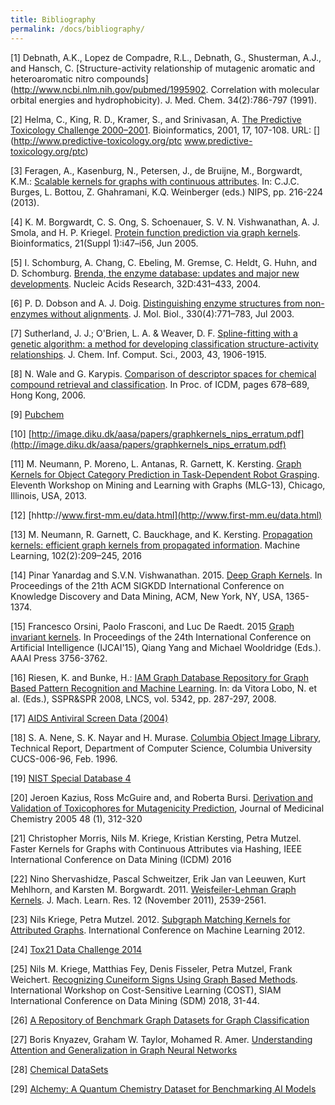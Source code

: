 ```yaml
---
title: Bibliography
permalink: /docs/bibliography/
---
```


[1] Debnath, A.K., Lopez de Compadre, R.L., Debnath, G., Shusterman, A.J., and Hansch, C.
[Structure-activity relationship of mutagenic aromatic and heteroaromatic nitro compounds](http://www.ncbi.nlm.nih.gov/pubmed/1995902.
Correlation with molecular orbital energies and hydrophobicity). J. Med. Chem. 34(2):786-797 (1991).

[2] Helma, C., King, R. D., Kramer, S., and Srinivasan, A. [The Predictive Toxicology Challenge 2000–2001](https://doi.org/10.1093/bioinformatics/17.1.107). Bioinformatics, 2001, 17, 107-108. URL: [](http://www.predictive-toxicology.org/ptc www.predictive-toxicology.org/ptc)

[3] Feragen, A., Kasenburg, N., Petersen, J., de Bruijne, M., Borgwardt, K.M.: [Scalable
kernels for graphs with continuous attributes](http://papers.nips.cc/paper/5155-scalable-kernels-for-graphs-with-continuous-attributes.pdf). In: C.J.C. Burges, L. Bottou, Z. Ghahramani, K.Q. Weinberger (eds.) NIPS, pp. 216-224 (2013).

[4] K. M. Borgwardt, C. S. Ong, S. Schoenauer, S. V. N. Vishwanathan, A. J. Smola, and H. P. 
Kriegel. [Protein function prediction via graph kernels](http://bioinformatics.oxfordjournals.org/content/21/suppl_1/i47.full.pdf+html). Bioinformatics, 21(Suppl 1):i47–i56, 
Jun 2005.

[5] I. Schomburg, A. Chang, C. Ebeling, M. Gremse, C. Heldt, G. Huhn, and D. Schomburg. [Brenda, the enzyme database: updates and major new developments](http://www.ncbi.nlm.nih.gov/pubmed/14681450). Nucleic Acids Research, 32D:431–433, 2004.

[6] P. D. Dobson and A. J. Doig. [Distinguishing enzyme structures from non-enzymes without 
alignments](http://www.ncbi.nlm.nih.gov/pubmed/12850146). J. Mol. Biol., 330(4):771–783, Jul 2003.

[7] Sutherland, J. J.; O'Brien, L. A. & Weaver, D. F. [Spline-fitting with a
genetic algorithm: a method for developing classification structure-activity
relationships](http://www.ncbi.nlm.nih.gov/pubmed/14632439). J. Chem. Inf. Comput. Sci., 2003, 43, 1906-1915.

[8] N. Wale and G. Karypis. [Comparison of descriptor spaces for chemical compound retrieval and 
classification](http://ieeexplore.ieee.org/xpls/abs_all.jsp?arnumber=4053093&tag=1). In Proc. of ICDM, pages 678–689, Hong Kong, 2006.

[9] [Pubchem](http://pubchem.ncbi.nlm.nih.gov)

[10] [http://image.diku.dk/aasa/papers/graphkernels_nips_erratum.pdf](http://image.diku.dk/aasa/papers/graphkernels_nips_erratum.pdf)

[11] M. Neumann, P. Moreno, L. Antanas, R. Garnett, K. Kersting. [Graph Kernels for 
Object Category Prediction in Task-Dependent Robot Grasping](http://www-kd.iai.uni-bonn.de/pubattachments/716/neumann2013mlg_grasping.pdf). Eleventh Workshop 
on Mining and Learning with Graphs (MLG-13), Chicago, Illinois, USA, 2013.

[12] [hhttp://www.first-mm.eu/data.html](http://www.first-mm.eu/data.html)

[13] M. Neumann, R. Garnett, C. Bauckhage, and K. Kersting. [ Propagation kernels: efficient graph kernels from propagated information](http://link.springer.com/article/10.1007%2Fs10994-015-5517-9). Machine Learning, 102(2):209–245, 2016

[14] Pinar Yanardag and S.V.N. Vishwanathan. 2015. [Deep Graph Kernels](http://dl.acm.org/citation.cfm?id=2783417). In Proceedings of the 21th ACM SIGKDD International Conference on Knowledge Discovery and Data Mining, ACM, New York, NY, USA, 1365-1374. 

[15] Francesco Orsini, Paolo Frasconi, and Luc De Raedt. 2015 [Graph invariant kernels](hhttp://www.ijcai.org/Proceedings/15/Papers/528.pdf). In Proceedings of the 24th International Conference on Artificial Intelligence (IJCAI'15), Qiang Yang and Michael Wooldridge (Eds.). AAAI Press 3756-3762.

[16] Riesen, K. and Bunke, H.: [IAM Graph Database Repository for Graph Based Pattern Recognition and Machine Learning](http://link.springer.com/chapter/10.1007%2F978-3-540-89689-0_33). In: da Vitora Lobo, N. et al. (Eds.), SSPR&SPR 2008, LNCS, vol. 5342, pp. 287-297, 2008.

[17] [AIDS Antiviral Screen Data (2004)](https://wiki.nci.nih.gov/display/NCIDTPdata/AIDS+Antiviral+Screen+Data)

[18] S. A. Nene, S. K. Nayar and H. Murase. [Columbia Object Image Library](http://www.cs.columbia.edu/CAVE/software/softlib/coil-100.php), Technical Report, Department of Computer Science, Columbia University CUCS-006-96,
Feb. 1996.

[19] [NIST Special Database 4](http://www.nist.gov/srd/nistsd4.cfm)

[20] Jeroen Kazius, Ross McGuire and, and Roberta Bursi. [Derivation and Validation of Toxicophores for Mutagenicity Prediction](http://pubs.acs.org/doi/abs/10.1021/jm040835a), Journal of Medicinal Chemistry 2005 48 (1), 312-320 

[21] Christopher Morris, Nils M. Kriege, Kristian Kersting, Petra Mutzel. Faster Kernels for Graphs with Continuous Attributes via Hashing, IEEE International Conference on Data Mining (ICDM) 2016

[22] Nino Shervashidze, Pascal Schweitzer, Erik Jan van Leeuwen, Kurt Mehlhorn, and Karsten M. Borgwardt. 2011. [Weisfeiler-Lehman Graph Kernels](http://www.jmlr.org/papers/volume12/shervashidze11a/shervashidze11a.pdf). J. Mach. Learn. Res. 12 (November 2011), 2539-2561. 

[23] Nils Kriege, Petra Mutzel. 2012. [Subgraph Matching Kernels for Attributed Graphs](http://icml.cc/2012/papers/542.pdf). International Conference on Machine Learning  2012.

[24] [Tox21 Data Challenge 2014](https://tripod.nih.gov/tox21/challenge/data.jsp)

[25] Nils M. Kriege, Matthias Fey, Denis Fisseler, Petra Mutzel, Frank Weichert. [ Recognizing Cuneiform Signs Using Graph Based Methods](http://proceedings.mlr.press/v88/kriege18a.html). International Workshop on Cost-Sensitive Learning (COST), SIAM International Conference on Data Mining (SDM) 2018, 31-44.

[26] [ A Repository of Benchmark Graph Datasets for Graph Classification](https://github.com/shiruipan/graph_datasets)

[27] Boris Knyazev, Graham W. Taylor, Mohamed R. Amer. [Understanding Attention and Generalization in Graph Neural Networks](https://arxiv.org/abs/1905.02850)

[28] [Chemical DataSets](https://sites.cs.ucsb.edu/~xyan/dataset.htm)

[29] [ Alchemy: A Quantum Chemistry Dataset for Benchmarking AI Models](https://arxiv.org/abs/1906.09427)

